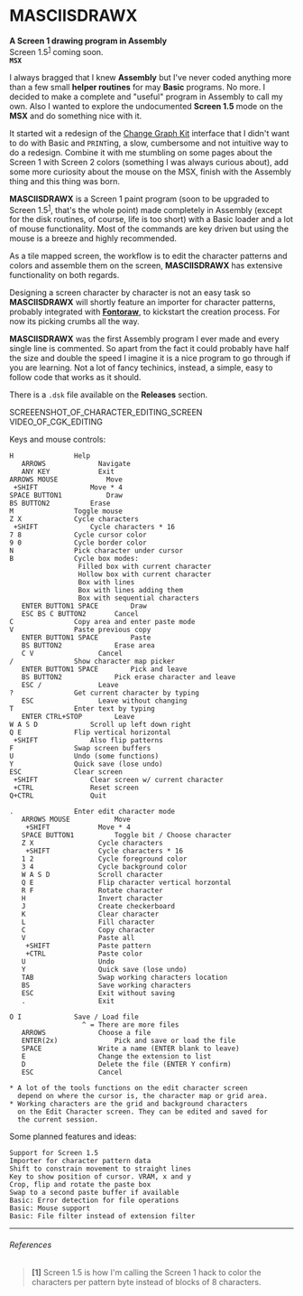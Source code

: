 # MASCIISDRAWX  
**A Screen 1 drawing program in Assembly**  
Screen 1.5<sup>[1](#references)</sup> coming soon.  
**`MSX`**  
  
I always bragged that I knew **Assembly** but I've never coded anything more than a few small **helper routines** for may **Basic** programs. No more. I decided to make a complete and "useful" program in Assembly to call my own. Also I wanted to explore the undocumented **Screen 1.5** mode on the **MSX** and do something nice with it.  
  
It started wit a redesign of the [Change Graph Kit](temp) interface that I didn't want to do with Basic and `PRINT`ing, a slow, cumbersome and not intuitive way to do a redesign. Combine it with me stumbling on some pages about the Screen 1 with Screen 2 colors (something I was always curious about), add some more curiosity about the mouse on the MSX, finish with the Assembly thing and this thing was born.  
  
**MASCIISDRAWX** is a Screen 1 paint program (soon to be upgraded to Screen 1.5<sup>[1](#references)</sup>, that's the whole point) made completely in Assembly (except for the disk routines, of course, life is too short) with a Basic loader and a lot of mouse functionality. Most of the commands are key driven but using the mouse is a breeze and highly recommended.  
  
As a tile mapped screen, the workflow is to edit the character patterns and colors and assemble them on the screen, **MASCIISDRAWX** has extensive functionality on both regards.  
  
Designing a screen character by character is not an easy task so  **MASCIISDRAWX** will shortly feature an importer for character patterns, probably integrated with **[Fontoraw](temp)**, to kickstart the creation process. For now its picking crumbs all the way.  
  
**MASCIISDRAWX** was the first Assembly program I ever made and every single line is commented. So apart from the fact it could probably have half the size and double the speed I imagine it is a nice program to go through if you are learning. Not a lot of fancy techinics, instead, a simple, easy to follow code that works as it should.  
  
There is a `.dsk` file available on the **Releases** section.  
  
SCREEENSHOT_OF_CHARACTER_EDITING_SCREEN  
VIDEO_OF_CGK_EDITING  
  
Keys and mouse controls:  
  
	H				Help  
	   ARROWS			  Navigate  
	   ANY KEY			  Exit  
	ARROWS MOUSE			Move  
	 +SHIFT				Move * 4  
	SPACE BUTTON1			Draw  
	BS BUTTON2			Erase  
	M				Toggle mouse  
	Z X				Cycle characters  
	 +SHIFT				Cycle characters * 16  
	7 8				Cycle cursor color  
	9 0				Cycle border color  
	N 				Pick character under cursor  
	B				Cycle box modes:  
					 Filled box with current character  
					 Hollow box with current character  
					 Box with lines  
					 Box with lines adding them  
					 Box with sequential characters  
	   ENTER BUTTON1 SPACE	  	  Draw  
	   ESC BS C BUTTON2	 	  Cancel  
	C				Copy area and enter paste mode  
	V				Paste previous copy  
	   ENTER BUTTON1 SPACE		  Paste  
	   BS BUTTON2			  Erase area  
	   C V				  Cancel  
	/				Show character map picker  
	   ENTER BUTTON1 SPACE		  Pick and leave  
	   BS BUTTON2			  Pick erase character and leave  
	   ESC /			  Leave  
	?				Get current character by typing  
	   ESC				  Leave without changing  
	T				Enter text by typing  
	   ENTER CTRL+STOP		  Leave  
	W A S D				Scroll up left down right  
	Q E				Flip vertical horizontal  
	 +SHIFT				Also flip patterns  
	F				Swap screen buffers  
	U				Undo (some functions)  
	Y				Quick save (lose undo)  
	ESC				Clear screen  
	 +SHIFT				Clear screen w/ current character  
	 +CTRL				Reset screen  
	Q+CTRL				Quit  
 	
	.				Enter edit character mode  
	   ARROWS MOUSE			  Move  
	    +SHIFT			  Move * 4  
	   SPACE BUTTON1	   	  Toggle bit / Choose character  
	   Z X				  Cycle characters  
	    +SHIFT			  Cycle characters * 16  
	   1 2				  Cycle foreground color  
	   3 4				  Cycle background color  
	   W A S D			  Scroll character  
	   Q E				  Flip character vertical horzontal  
	   R F				  Rotate character  
	   H				  Invert character  
	   J				  Create checkerboard  
	   K				  Clear character  
	   L				  Fill character  
	   C				  Copy character  
	   V			   	  Paste all  
	    +SHIFT			  Paste pattern  
	    +CTRL			  Paste color  
	   U				  Undo  
	   Y				  Quick save (lose undo)  
	   TAB				  Swap working characters location  
	   BS				  Save working characters  
	   ESC				  Exit without saving  
	   .				  Exit  
 	
	O I				Save / Load file  
					  ^ = There are more files  
	   ARROWS			  Choose a file  
	   ENTER(2x)			  Pick and save or load the file  
	   SPACE			  Write a name (ENTER blank to leave)  
	   E				  Change the extension to list  
	   D				  Delete the file (ENTER Y confirm)  
	   ESC				  Cancel  
  	
	* A lot of the tools functions on the edit character screen  
	  depend on where the cursor is, the character map or grid area.  
	* Working characters are the grid and background characters  
	  on the Edit Character screen. They can be edited and saved for  
	  the current session.  
  
Some planned features and ideas:  
  
	Support for Screen 1.5  
	Importer for character pattern data  
	Shift to constrain movement to straight lines  
	Key to show position of cursor. VRAM, x and y  
	Crop, flip and rotate the paste box  
	Swap to a second paste buffer if available  
	Basic: Error detection for file operations  
	Basic: Mouse support  
	Basic: File filter instead of extension filter  
  
  
--------  
###### References
>**[1]** Screen 1.5 is how I'm calling the Screen 1 hack to color the characters per pattern byte instead of blocks of 8 characters.  
